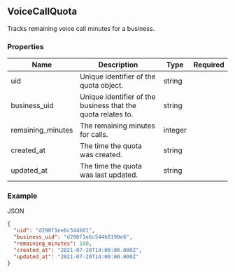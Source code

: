 ## VoiceCallQuota

Tracks remaining voice call minutes for a business.

### Properties

| Name | Description | Type | Required |
| --- | --- | --- | --- |
| uid | Unique identifier of the quota object. | string |  |
| business_uid | Unique identifier of the business that the quota relates to. | string |  |
| remaining_minutes | The remaining minutes for calls. | integer |  |
| created_at | The time the quota was created. | string |  |
| updated_at | The time the quota was last updated. | string |  |

### Example

JSON

```json
{
  "uid": "d290f1ee6c544b01",
  "business_uid": "d290f1e6c544b0190e6",
  "remaining_minutes": 100,
  "created_at": "2021-07-20T14:00:00.000Z",
  "updated_at": "2021-07-20T14:00:00.000Z"
}
```